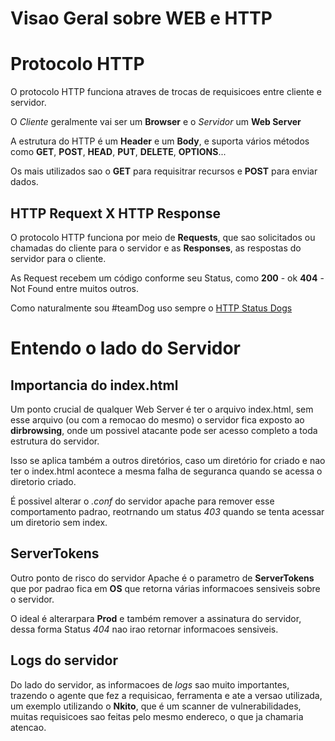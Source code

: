 
# Visao Geral sobre WEB e HTTP

# Protocolo HTTP

O protocolo HTTP funciona atraves de trocas de requisicoes entre cliente e servidor.

O *Cliente* geralmente vai ser um **Browser** e o *Servidor* um **Web Server**

A estrutura do HTTP é um **Header** e um **Body**, e suporta vários métodos como **GET**, **POST**, **HEAD**, **PUT**, **DELETE**, **OPTIONS**...

Os mais utilizados sao o **GET** para requisitrar recursos e **POST** para enviar dados.

## HTTP Requext X HTTP Response

O protocolo HTTP funciona por meio de **Requests**, que sao solicitados ou chamadas do cliente para o servidor e as **Responses**, as respostas do servidor para o cliente.

As Request recebem um código conforme seu Status, como **200** - ok **404** - Not Found entre muitos outros.

Como naturalmente sou #teamDog uso sempre o [HTTP Status Dogs](https://http.dog/)

# Entendo o lado do Servidor

## Importancia do index.html

Um ponto crucial de qualquer Web Server é ter o arquivo index.html, sem esse arquivo (ou com a remocao do mesmo) o servidor fica exposto ao **dirbrowsing**, onde um possivel atacante pode ser acesso completo a toda estrutura do servidor.


Isso se aplica também a outros diretórios, caso um diretório for criado e nao ter o index.html acontece a mesma falha de seguranca quando se acessa o diretorio criado.

É possivel alterar o *.conf* do servidor apache para remover esse comportamento padrao, reotrnando um status *403* quando se tenta acessar um diretorio sem index.

## ServerTokens

Outro ponto de risco do servidor Apache é o parametro de **ServerTokens** que por padrao fica em **OS** que retorna várias informacoes sensiveis sobre o servidor.

O ideal é alterarpara **Prod** e também remover a assinatura do servidor, dessa forma Status *404* nao irao retornar informacoes sensiveis.

## Logs do servidor

Do lado do servidor, as informacoes de *logs* sao muito importantes, trazendo o agente que fez a requisicao, ferramenta e ate a versao utilizada, um exemplo utilizando o **Nkito**, que é um scanner de vulnerabilidades, muitas requisicoes sao feitas pelo mesmo endereco, o que ja chamaria atencao.